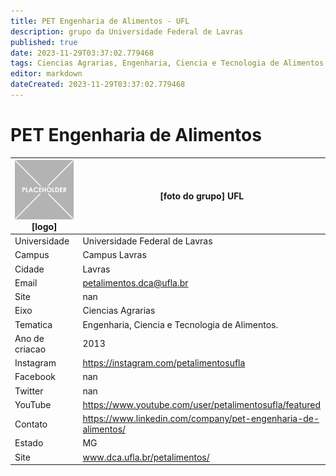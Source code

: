 ```yaml
---
title: PET Engenharia de Alimentos - UFL
description: grupo da Universidade Federal de Lavras
published: true
date: 2023-11-29T03:37:02.779468
tags: Ciencias Agrarias, Engenharia, Ciencia e Tecnologia de Alimentos.
editor: markdown
dateCreated: 2023-11-29T03:37:02.779468
---
```


# PET Engenharia de Alimentos


| ![placeholder.png](/placeholder.png) [logo] | [foto do grupo] UFL         |
| ------------------------------------------- | ------------------------------------------------- |
| Universidade                                | Universidade Federal de Lavras      |
| Campus                                      | Campus Lavras            |
| Cidade                                      | Lavras             |
| Email                                       | petalimentos.dca@ufla.br             |
| Site                                        | nan              |
| Eixo                                        | Ciencias Agrarias              |
| Tematica                                    | Engenharia, Ciencia e Tecnologia de Alimentos.          |
| Ano de criacao                              | 2013        |
| Instagram                                   | https://instagram.com/petalimentosufla         |
| Facebook                                    | nan          |
| Twitter                                     | nan           |
| YouTube                                     | https://www.youtube.com/user/petalimentosufla/featured           |
| Contato                                     | https://www.linkedin.com/company/pet-engenharia-de-alimentos/         |
| Estado                                      |  MG            |
| Site                                        | www.dca.ufla.br/petalimentos/ |
